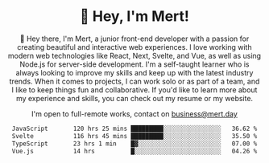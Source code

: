 <div align="center">
  <h1 align="center">👋 Hey, I'm Mert! </h1>
<p>
 🎉 Hey there, I'm Mert, a junior front-end developer with a passion for creating beautiful and interactive web experiences. I love working with modern web technologies like React, Next, Svelte, and Vue, as well as using Node.js for server-side development. I'm a self-taught learner who is always looking to improve my skills and keep up with the latest industry trends. When it comes to projects, I can work solo or as part of a team, and I like to keep things fun and collaborative. If you'd like to learn more about my experience and skills, you can check out my resume or my website.
</p>

  I'm open to full-remote works, contact on [business@mert.day](mailto:business@mert.day) 
  
<!--START_SECTION:waka-->

```txt
JavaScript       120 hrs 25 mins █████████░░░░░░░░░░░░░░░░   36.62 %
Svelte           116 hrs 45 mins █████████░░░░░░░░░░░░░░░░   35.50 %
TypeScript       23 hrs 1 min    █▓░░░░░░░░░░░░░░░░░░░░░░░   07.00 %
Vue.js           14 hrs          █░░░░░░░░░░░░░░░░░░░░░░░░   04.26 %
```

<!--END_SECTION:waka-->
